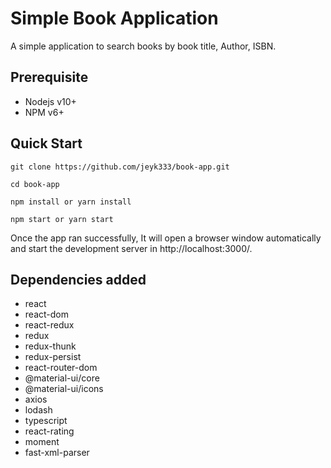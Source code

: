 # Simple Book Application

A simple application to search books by book title, Author, ISBN.

## Prerequisite
- Nodejs v10+
- NPM v6+

## Quick Start
```
git clone https://github.com/jeyk333/book-app.git

cd book-app

npm install or yarn install

npm start or yarn start
```
Once the app ran successfully, It will open a browser window automatically and start the development server in http://localhost:3000/.

## Dependencies added
- react
- react-dom
- react-redux
- redux
- redux-thunk
- redux-persist
- react-router-dom
- @material-ui/core
- @material-ui/icons
- axios
- lodash
- typescript
- react-rating
- moment
- fast-xml-parser
